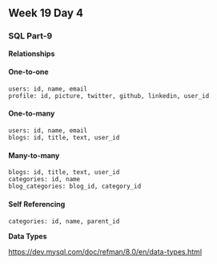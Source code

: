 ## Week 19 Day 4

### SQL Part-9

**Relationships**

#### One-to-one

```
users: id, name, email
profile: id, picture, twitter, github, linkedin, user_id
```


#### One-to-many

```
users: id, name, email
blogs: id, title, text, user_id
```


#### Many-to-many

```
blogs: id, title, text, user_id
categories: id, name
blog_categories: blog_id, category_id
```

#### Self Referencing

```
categories: id, name, parent_id
```

**Data Types**

https://dev.mysql.com/doc/refman/8.0/en/data-types.html
